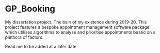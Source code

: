 # GP_Booking
My dissertation project. The bain of my existence during 2019-20. This project features a bespoke appointment management software package which utilises algorithms to analyse and prioritise appointments based on a plethora of factors.

Read me to be added at a later date
